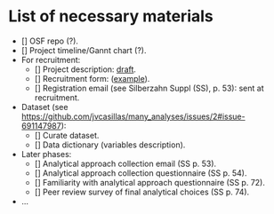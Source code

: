 # List of necessary materials

- [] OSF repo (?).
- [] Project timeline/Gannt chart (?).
- For recruitment:
  - [] Project description: [draft](https://docs.google.com/document/d/1sb650Hjb6mwuG26lSyaMZchSqKrx8q1s1DnTHH1JX_I/edit?usp=sharing).
  - [] Recruitment form: ([example](https://docs.google.com/forms/d/e/1FAIpQLSfBQLen2NIR2uSNlqy93YnGHXNVjGB3tjEoIM5GRXQObpbJnA/viewform)).
  - [] Registration email (see Silberzahn Suppl (SS), p. 53): sent at recruitment.
- Dataset (see <https://github.com/jvcasillas/many_analyses/issues/2#issue-691147987>):
  - [] Curate dataset.
  - [] Data dictionary (variables description).
- Later phases:
  - [] Analytical approach collection email (SS p. 53).
  - [] Analytical approach collection questionnaire (SS p. 54).
  - [] Familiarity with analytical approach questionnaire (SS p. 72).
  - [] Peer review survey of final analytical choices (SS p. 74).
- ...
